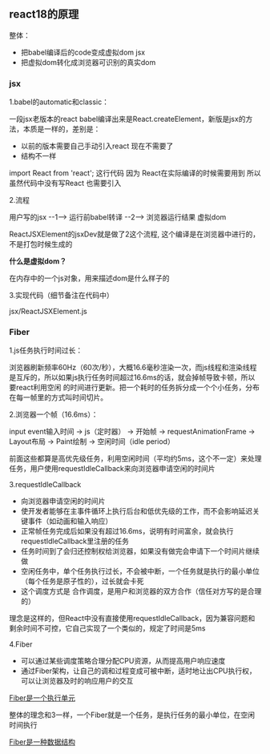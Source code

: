 ## react18的原理

整体：
- 把babel编译后的code变成虚拟dom jsx
- 把虚拟dom转化成浏览器可识别的真实dom


### jsx

1.babel的automatic和classic：

一段jsx老版本的react babel编译出来是React.createElement，新版是jsx的方法，本质是一样的，差别是：

- 以前的版本需要自己手动引入react 现在不需要了
- 结构不一样

import React from 'react'; 这行代码 因为 React在实际编译的时候需要用到 所以虽然代码中没有写React 也需要引入

2.流程

用户写的jsx --1--> 运行前babel转译 --2--> 浏览器运行结果 虚拟dom

ReactJSXElement的jsxDev就是做了2这个流程, 这个编译是在浏览器中进行的，不是打包时候生成的

<b>什么是虚拟dom？</b>

在内存中的一个js对象，用来描述dom是什么样子的

3.实现代码（细节备注在代码中）

jsx/ReactJSXElement.js

### Fiber

1.js任务执行时间过长：

浏览器刷新频率60Hz（60次/秒），大概16.6毫秒渲染一次，而js线程和渲染线程是互斥的，所以如果js执行任务时间超过16.6ms的话，就会掉帧导致卡顿，所以要react利用空闲
的时间进行更新。把一个耗时的任务拆分成一个个小任务，分布在每一帧里的方式叫时间切片。

2.浏览器一个帧（16.6ms）：

input event输入时间 -> js（定时器） -> 开始帧 -> requestAnimationFrame -> Layout布局 -> Paint绘制 -> 空闲时间（idle period）

前面这些都算是高优先级任务，利用空闲时间（平均约5ms，这个不一定）来处理任务，用户使用requestIdleCallback来向浏览器申请空闲的时间片

3.requestIdleCallback

- 向浏览器申请空闲的时间片
- 使开发者能够在主事件循环上执行后台和低优先级的工作，而不会影响延迟关键事件（如动画和输入响应）
- 正常帧任务完成后如果没有超过16.6ms，说明有时间富余，就会执行requestIdleCallback里注册的任务
- 任务时间到了会归还控制权给浏览器，如果没有做完会申请下一个时间片继续做
- 空闲任务中，单个任务执行过长，不会被中断，一个任务就是执行的最小单位（每个任务是原子性的），过长就会卡死
- 这个调度方式是 合作调度，是用户和浏览器的双方合作（信任对方写的是合理的）

理念是这样的，但React中没有直接使用requestIdleCallback，因为兼容问题和剩余时间不可控，它自己实现了一个类似的，规定了时间是5ms

4.Fiber
- 可以通过某些调度策略合理分配CPU资源，从而提高用户响应速度
- 通过Fiber架构，让自己的调和过程变成可被中断，适时地让出CPU执行权，可以让浏览器及时的响应用户的交互

<u>Fiber是一个执行单元</u>

整体的理念和3一样，一个Fiber就是一个任务，是执行任务的最小单位，在空闲时间执行



<u>Fiber是一种数据结构</u>
